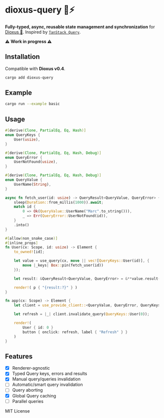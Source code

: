 # dioxus-query 🦀⚡

**Fully-typed, async, reusable state management and synchronization** for [Dioxus 🧬](https://dioxuslabs.com/). Inspired by [`TanStack Query`](https://tanstack.com/query/latest/docs/react/overview).

⚠️ **Work in progress ⚠️**

## Installation

Compatible with **Dioxus v0.4**.

```bash
cargo add dioxus-query
```

## Example

```bash	
cargo run --example basic
```

## Usage

```rust
#[derive(Clone, PartialEq, Eq, Hash)]
enum QueryKeys {
    User(usize),
}

#[derive(Clone, PartialEq, Eq, Hash, Debug)]
enum QueryError {
    UserNotFound(usize),
}

#[derive(Clone, PartialEq, Eq, Hash, Debug)]
enum QueryValue {
    UserName(String),
}

async fn fetch_user(id: usize) -> QueryResult<QueryValue, QueryError> {
    sleep(Duration::from_millis(1000)).await;
    match id {
        0 => Ok(QueryValue::UserName("Marc".to_string())),
        _ => Err(QueryError::UserNotFound(id)),
    }
    .into()
}

#[allow(non_snake_case)]
#[inline_props]
fn User(cx: Scope, id: usize) -> Element {
    to_owned![id];

    let value = use_query(cx, move || vec![QueryKeys::User(id)], {
        move |_keys| Box::pin(fetch_user(id))
    });

    let result: &QueryResult<QueryValue, QueryError> = &**value.result();

    render!( p { "{result:?}" } )
}

fn app(cx: Scope) -> Element {
    let client = use_provide_client::<QueryValue, QueryError, QueryKeys>(cx);

    let refresh = |_| client.invalidate_query(QueryKeys::User(0));

    render!(
        User { id: 0 }
        button { onclick: refresh, label { "Refresh" } }
    )
}
```

## Features
- [x] Renderer-agnostic
- [x] Typed Query keys, errors and results
- [x] Manual query/queries invalidation
- [ ] Automatic/smart query invalidation
- [ ] Query aborting
- [x] Global Query caching
- [ ] Parallel queries

MIT License